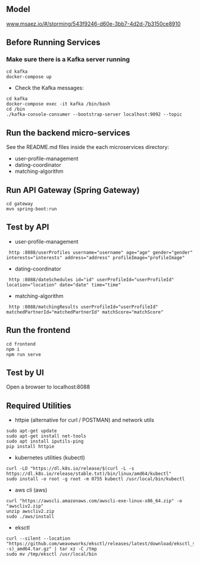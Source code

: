 # 

## Model
www.msaez.io/#/storming/543f9246-d60e-3bb7-4d2d-7b3150ce8910

## Before Running Services
### Make sure there is a Kafka server running
```
cd kafka
docker-compose up
```
- Check the Kafka messages:
```
cd kafka
docker-compose exec -it kafka /bin/bash
cd /bin
./kafka-console-consumer --bootstrap-server localhost:9092 --topic
```

## Run the backend micro-services
See the README.md files inside the each microservices directory:

- user-profile-management
- dating-coordinator
- matching-algorithm


## Run API Gateway (Spring Gateway)
```
cd gateway
mvn spring-boot:run
```

## Test by API
- user-profile-management
```
 http :8088/userProfiles username="username" age="age" gender="gender" interests="interests" address="address" profileImage="profileImage" 
```
- dating-coordinator
```
 http :8088/dateSchedules id="id" userProfileId="userProfileId" location="location" date="date" time="time" 
```
- matching-algorithm
```
 http :8088/matchingResults userProfileId="userProfileId" matchedPartnerId="matchedPartnerId" matchScore="matchScore" 
```


## Run the frontend
```
cd frontend
npm i
npm run serve
```

## Test by UI
Open a browser to localhost:8088

## Required Utilities

- httpie (alternative for curl / POSTMAN) and network utils
```
sudo apt-get update
sudo apt-get install net-tools
sudo apt install iputils-ping
pip install httpie
```

- kubernetes utilities (kubectl)
```
curl -LO "https://dl.k8s.io/release/$(curl -L -s https://dl.k8s.io/release/stable.txt)/bin/linux/amd64/kubectl"
sudo install -o root -g root -m 0755 kubectl /usr/local/bin/kubectl
```

- aws cli (aws)
```
curl "https://awscli.amazonaws.com/awscli-exe-linux-x86_64.zip" -o "awscliv2.zip"
unzip awscliv2.zip
sudo ./aws/install
```

- eksctl 
```
curl --silent --location "https://github.com/weaveworks/eksctl/releases/latest/download/eksctl_$(uname -s)_amd64.tar.gz" | tar xz -C /tmp
sudo mv /tmp/eksctl /usr/local/bin
```

